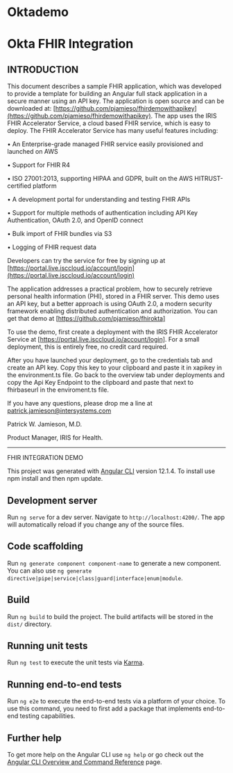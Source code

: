 # Oktademo

# Okta FHIR Integration

## INTRODUCTION

This document describes a sample FHIR application, which was developed to provide a template for building an Angular full stack application in a secure manner using an API key.  The application is open source and can be downloaded at: [https://github.com/pjamieso/fhirdemowithapikey](https://github.com/pjamieso/fhirdemowithapikey). The app uses the IRIS FHIR Accelerator Service, a cloud based FHIR service, which is easy to deploy. The FHIR Accelerator Service has many useful features including:

• An Enterprise-grade managed FHIR service easily provisioned and launched on AWS

• Support for FHIR R4

• ISO 27001:2013, supporting HIPAA and GDPR, built on the AWS HITRUST-certified platform

• A development portal for understanding and testing FHIR APIs

• Support for multiple methods of authentication including API Key Authentication, OAuth 2.0, and OpenID connect

• Bulk import of FHIR bundles via S3

• Logging of FHIR request data

Developers can try the service for free by signing up at [https://portal.live.isccloud.io/account/login](https://portal.live.isccloud.io/account/login)

The application addresses a practical problem, how to securely retrieve personal health information (PHI), stored in a FHIR server. This demo uses an API key, but a better approach is using OAuth 2.0, a modern security framework enabling distributed authentication and authorization. You can get that demo at [https://github.com/pjamieso/fhirokta]

To use the demo, first create a deployment with the IRIS FHIR Accelerator Service at [https://portal.live.isccloud.io/account/login]. For a small deployment, this is entirely free, no credit card required. 

After you have launched your deployment, go to the credentials tab and create an API key. Copy this key to your clipboard and paste it in xapikey in the environment.ts file. Go back to the overview tab under deployments and copy the Api Key Endpoint to the clipboard and paste that next to fhirbaseurl in the enviroment.ts file.

If you have any questions, please drop me a line at [patrick.jamieson@intersystems.com](mailto:patrick.jamieson@intersystems.com)

Patrick W. Jamieson, M.D.

Product Manager, IRIS for Health.

******************************************************************

FHIR INTEGRATION DEMO

This project was generated with [Angular CLI](https://github.com/angular/angular-cli) version 12.1.4. To install use npm install and then npm update.

## Development server

Run `ng serve` for a dev server. Navigate to `http://localhost:4200/`. The app will automatically reload if you change any of the source files.

## Code scaffolding

Run `ng generate component component-name` to generate a new component. You can also use `ng generate directive|pipe|service|class|guard|interface|enum|module`.

## Build

Run `ng build` to build the project. The build artifacts will be stored in the `dist/` directory.

## Running unit tests

Run `ng test` to execute the unit tests via [Karma](https://karma-runner.github.io).

## Running end-to-end tests

Run `ng e2e` to execute the end-to-end tests via a platform of your choice. To use this command, you need to first add a package that implements end-to-end testing capabilities.

## Further help

To get more help on the Angular CLI use `ng help` or go check out the [Angular CLI Overview and Command Reference](https://angular.io/cli) page.

